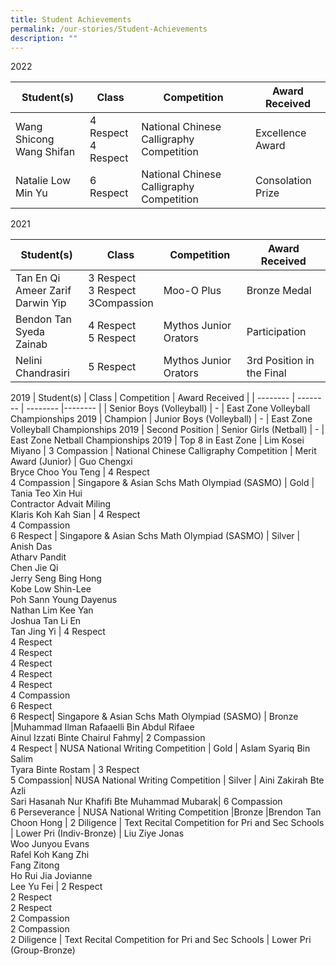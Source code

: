 ```yaml
---
title: Student Achievements
permalink: /our-stories/Student-Achievements
description: ""
---
```

2022


| Student(s) | Class | Competition | Award Received | 
| -------- | -------- | -------- |-------- |
| Wang Shicong  <br> Wang Shifan     | 4 Respect <br> 4 Respect     | National Chinese Calligraphy Competition     | Excellence Award | 
| Natalie Low Min Yu | 6 Respect | National Chinese Calligraphy Competition | Consolation Prize

2021 

| Student(s) | Class | Competition | Award Received | 
| -------- | -------- | -------- |-------- |
| Tan En Qi  <br> Ameer Zarif  <br> Darwin Yip | 3 Respect <br>3 Respect  <br> 3Compassion | Moo-O Plus | Bronze Medal
| Bendon Tan  <br> Syeda Zainab| 4 Respect <br> 5 Respect| Mythos Junior Orators | Participation
| Nelini Chandrasiri | 5 Respect | Mythos Junior Orators | 3rd Position in the Final

2019
| Student(s) | Class | Competition | Award Received | 
| -------- | -------- | -------- |-------- |
| Senior Boys (Volleyball) | - | East Zone Volleyball Championships 2019 | Champion
| Junior Boys (Volleyball) | - | East Zone Volleyball Championships 2019 | Second Position
| Senior Girls (Netball) | - | East Zone Netball Championships 2019 | Top 8 in East Zone
| Lim Kosei Miyano | 3 Compassion | National Chinese Calligraphy Competition | Merit Award (Junior)
| Guo Chengxi  <br> Bryce Choo You Teng | 4 Respect  <br> 4 Compassion | Singapore & Asian Schs Math Olympiad (SASMO) | Gold
| Tania Teo Xin Hui  <br> Contractor Advait Miling  <br> Klaris Koh Kah Sian | 4 Respect  <br> 4 Compassion  <br> 6 Respect | Singapore & Asian Schs Math Olympiad (SASMO) | Silver
| Anish Das  <br> Atharv Pandit  <br> Chen Jie Qi  <br> Jerry Seng Bing Hong  <br> Kobe Low Shin-Lee  <br> Poh Sann Young Dayenus  <br> Nathan Lim Kee Yan  <br> Joshua Tan Li En  <br>Tan Jing Yi | 4 Respect   <br>4 Respect   <br>4 Respect   <br>4 Respect   <br>4 Respect   <br>4 Respect   <br>4 Compassion   <br>6 Respect   <br>6 Respect| Singapore & Asian Schs Math Olympiad (SASMO) | Bronze
|Muhammad Ilman Rafaaelli Bin Abdul Rifaee  <br> Ainul Izzati Binte Chairul Fahmy| 2 Compassion  <br> 4 Respect | NUSA National Writing Competition | Gold
| Aslam Syariq Bin Salim  <br>Tyara Binte Rostam | 3 Respect  <br> 5 Compassion| NUSA National Writing Competition | Silver
| Aini Zakirah Bte Azli  <br> Sari Hasanah Nur Khafifi Bte Muhammad Mubarak| 6 Compassion  <br>6 Perseverance | NUSA National Writing Competition |Bronze
|Brendon Tan Choon Hong | 2 Diligence | Text Recital Competition for Pri and Sec Schools | Lower Pri (Indiv-Bronze)
| Liu Ziye Jonas  <br> Woo Junyou Evans  <br>Rafel Koh Kang Zhi  <br>Fang Zitong  <br>Ho Rui Jia Jovianne  <br>Lee Yu Fei | 2 Respect  <br>2 Respect  <br>2 Respect  <br>2 Compassion <br>2 Compassion  <br>2 Diligence | Text Recital Competition for Pri and Sec Schools | Lower Pri (Group-Bronze)